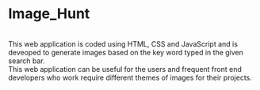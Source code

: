 <h1> Image_Hunt </h1>  <br>
This web application is coded using HTML, CSS and JavaScript and is deveoped to generate images based on the key word typed in the given search bar. <br>
This web application can be useful for the users and frequent front end developers who work require different themes of images for their projects.
